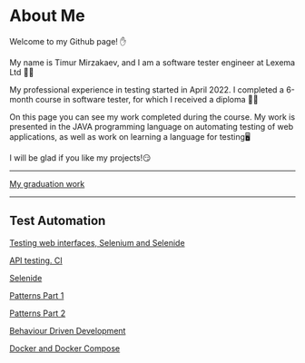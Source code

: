 # About Me

Welcome to my Github page! ✋

My name is Timur Mirzakaev, and I am a software tester engineer at Lexema Ltd 👨‍💻

My professional experience in testing started in April 2022. I completed a 6-month course in software tester, for which I received a diploma 👨‍🎓

On this page you can see my work completed during the course. My work is presented in the JAVA programming language on automating testing of web applications, as well as work on learning a language for testing🖥

I will be glad if you like my projects!😏

---

[My graduation work](https://github.com/Tima02121991/Diplom)

---

## Test Automation

[Testing web interfaces, Selenium and Selenide](https://github.com/Tima02121991/Selenium)

[API testing. CI](https://github.com/Tima02121991/TestAPI)

[Selenide](https://github.com/Tima02121991/Selenide.git)

[Patterns Part 1](https://github.com/Tima02121991/Patterns)

[Patterns Part 2](https://github.com/Mirzakaev/Pattern2)

[Behaviour Driven Development](https://github.com/Mirzakaev/PageObject)

[Docker and Docker Compose](https://github.com/Tima02121991/Docker)
